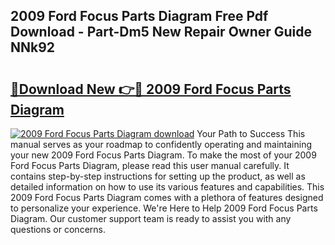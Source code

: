 ## 2009 Ford Focus Parts Diagram Free Pdf Download - Part-Dm5 New Repair Owner Guide NNk92

# <h2><a href="http://dfi3t7m.blite.top/?on=2009+Ford+Focus+Parts+Diagram">🔗Download New 👉🔴 2009 Ford Focus Parts Diagram</a></h2>

[![2009 Ford Focus Parts Diagram download](https://i.imgur.com/lujVjoI.png)](http://dfi3t7m.blite.top/?on=2009+Ford+Focus+Parts+Diagram)
Your Path to Success This manual serves as your roadmap to confidently operating and maintaining your new 2009 Ford Focus Parts Diagram. To make the most of your 2009 Ford Focus Parts Diagram, please read this user manual carefully. It contains step-by-step instructions for setting up the product, as well as detailed information on how to use its various features and capabilities. This 2009 Ford Focus Parts Diagram comes with a plethora of features designed to personalize your experience. We're Here to Help 2009 Ford Focus Parts Diagram. Our customer support team is ready to assist you with any questions or concerns.
